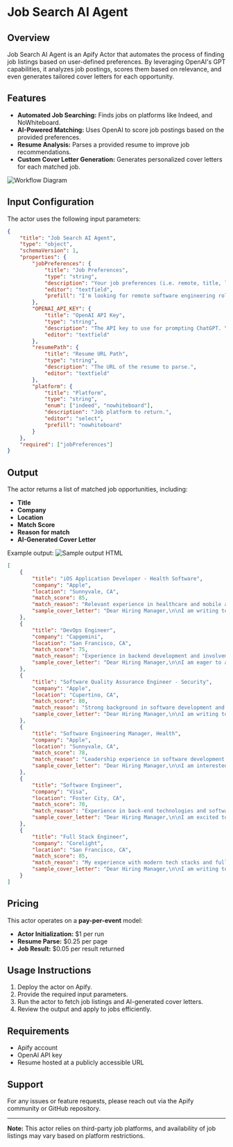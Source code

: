 # Job Search AI Agent

## Overview
Job Search AI Agent is an Apify Actor that automates the process of finding job listings based on user-defined preferences. By leveraging OpenAI's GPT capabilities, it analyzes job postings, scores them based on relevance, and even generates tailored cover letters for each opportunity.

## Features
- **Automated Job Searching:** Finds jobs on platforms like Indeed, and NoWhiteboard.
- **AI-Powered Matching:** Uses OpenAI to score job postings based on the provided preferences.
- **Resume Analysis:** Parses a provided resume to improve job recommendations.
- **Custom Cover Letter Generation:** Generates personalized cover letters for each matched job.

![Workflow Diagram](agent_flow.png)

## Input Configuration
The actor uses the following input parameters:

```json
{
    "title": "Job Search AI Agent",
    "type": "object",
    "schemaVersion": 1,
    "properties": {
        "jobPreferences": {
            "title": "Job Preferences",
            "type": "string",
            "description": "Your job preferences (i.e. remote, title, location, etc.)",
            "editor": "textfield",
            "prefill": "I'm looking for remote software engineering roles in San Francisco, CA."
        },
        "OPENAI_API_KEY": {
            "title": "OpenAI API Key",
            "type": "string",
            "description": "The API key to use for prompting ChatGPT. You will be charged for usage if you don't supply your own API key.",
            "editor": "textfield"
        },
        "resumePath": {
            "title": "Resume URL Path",
            "type": "string",
            "description": "The URL of the resume to parse.",
            "editor": "textfield"
        },
        "platform": {
            "title": "Platform",
            "type": "string",
            "enum": ["indeed", "nowhiteboard"],
            "description": "Job platform to return.",
            "editor": "select",
            "prefill": "nowhiteboard"
        }
    },
    "required": ["jobPreferences"]
}
```

## Output
The actor returns a list of matched job opportunities, including:
- **Title**
- **Company**
- **Location**
- **Match Score**
- **Reason for match**
- **AI-Generated Cover Letter**

Example output:
![Sample output HTML](sample_html.png)
```json
[
    {
        "title": "iOS Application Developer - Health Software",
        "company": "Apple",
        "location": "Sunnyvale, CA",
        "match_score": 85,
        "match_reason": "Relevant experience in healthcare and mobile app development aligns with the job requirements for health software development.",
        "sample_cover_letter": "Dear Hiring Manager,\n\nI am writing to express my interest in the iOS Application Developer position at Apple. With extensive experience in mobile application development and a passion for health technology, I am excited about the opportunity to contribute to Apple's Health team. My background in software engineering, coupled with my experience optimizing API responses, aligns perfectly with the requirements of this role. I look forward to the possibility of discussing how I can contribute to your innovative projects.\n\nSincerely,\nJosh Bishop"
    },
    {
        "title": "DevOps Engineer",
        "company": "Capgemini",
        "location": "San Francisco, CA",
        "match_score": 75,
        "match_reason": "Experience in backend development and involvement in continuous integration and delivery can contribute to DevOps responsibilities.",
        "sample_cover_letter": "Dear Hiring Manager,\n\nI am eager to apply for the DevOps Engineer role at Capgemini. My experience leading backend projects and improving operational workflows has equipped me with the skills necessary for this position. I thrive in environments where collaboration and problem-solving are key, and I am excited to bring my expertise to your team.\n\nBest regards,\nJosh Bishop"
    },
    {
        "title": "Software Quality Assurance Engineer - Security",
        "company": "Apple",
        "location": "Cupertino, CA",
        "match_score": 80,
        "match_reason": "Strong background in software development and testing practices matches the requirements for quality assurance roles focused on security.",
        "sample_cover_letter": "Dear Hiring Manager,\n\nI am writing to express my interest in the Software Quality Assurance Engineer position at Apple. With my background in backend development and my experience in ensuring the quality of complex software systems, I am well-prepared to contribute to your team. My focus on best practices in software engineering ensures that I can effectively help maintain the high standards associated with Apple's products.\n\nSincerely,\nJosh Bishop"
    },
    {
        "title": "Software Engineering Manager, Health",
        "company": "Apple",
        "location": "Sunnyvale, CA",
        "match_score": 78,
        "match_reason": "Leadership experience in software development aligns well with the managerial aspect of this role in the health sector.",
        "sample_cover_letter": "Dear Hiring Manager,\n\nI am interested in the Software Engineering Manager position at Apple. With my experience leading teams in high-stakes environments and my passion for health technology, I believe I would excel in this role. I look forward to the opportunity to leverage my skills to further enhance Apple's innovative health solutions.\n\nBest regards,\nJosh Bishop"
    },
    {
        "title": "Software Engineer",
        "company": "Visa",
        "location": "Foster City, CA",
        "match_score": 70,
        "match_reason": "Experience in back-end technologies and software development can contribute to Visa's payment technology projects.",
        "sample_cover_letter": "Dear Hiring Manager,\n\nI am excited to apply for the Software Engineer position at Visa. My extensive experience in software development, combined with my collaborative spirit, makes me a strong candidate for this role. I am eager to contribute to your team and help build innovative payment solutions.\n\nThank you,\nJosh Bishop"
    },
    {
        "title": "Full Stack Engineer",
        "company": "Corelight",
        "location": "San Francisco, CA",
        "match_score": 85,
        "match_reason": "My experience with modern tech stacks and full-cycle development makes me an ideal fit for this role in a cybersecurity context.",
        "sample_cover_letter": "Dear Hiring Manager,\n\nI am writing to express my enthusiasm for the Full Stack Engineer position at Corelight. With a strong foundation in both front-end and back-end development and a passion for cybersecurity, I am excited about the opportunity to contribute to your innovative team. I look forward to discussing how my skills and experiences align with your company's goals.\n\nWarm regards,\nJosh Bishop"
    }
]
```

## Pricing
This actor operates on a **pay-per-event** model:
- **Actor Initialization:** $1 per run
- **Resume Parse:** $0.25 per page
- **Job Result:** $0.05 per result returned

## Usage Instructions
1. Deploy the actor on Apify.
2. Provide the required input parameters.
3. Run the actor to fetch job listings and AI-generated cover letters.
4. Review the output and apply to jobs efficiently.

## Requirements
- Apify account
- OpenAI API key
- Resume hosted at a publicly accessible URL

## Support
For any issues or feature requests, please reach out via the Apify community or GitHub repository.

---
**Note:** This actor relies on third-party job platforms, and availability of job listings may vary based on platform restrictions.
